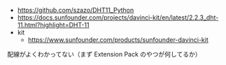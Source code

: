 - https://github.com/szazo/DHT11_Python
- https://docs.sunfounder.com/projects/davinci-kit/en/latest/2.2.3_dht-11.html?highlight=DHT-11
- kit
  - https://www.sunfounder.com/products/sunfounder-davinci-kit

配線がよくわかってない（まず Extension Pack のやつが何してるか）
